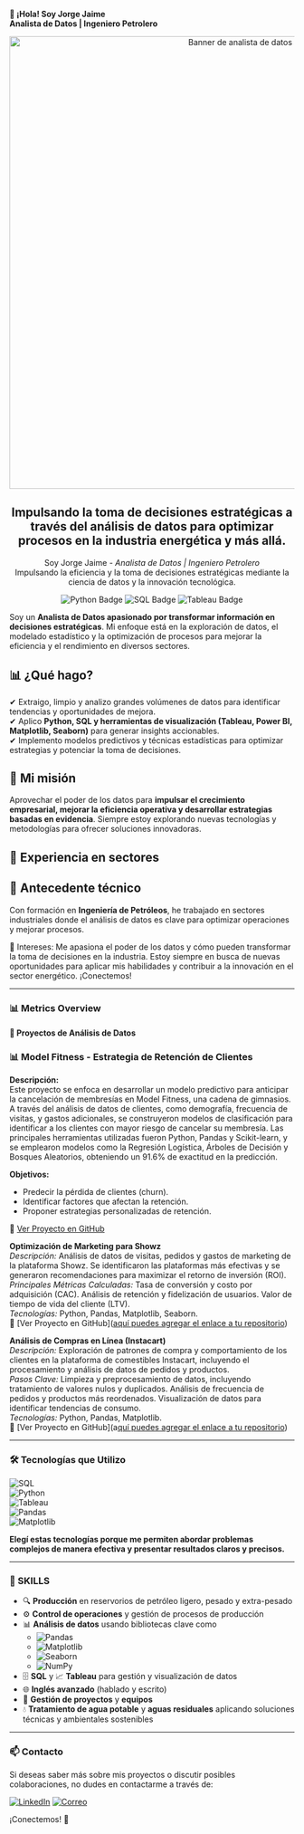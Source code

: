 **👋 ¡Hola! Soy Jorge Jaime**  
**Analista de Datos | Ingeniero Petrolero**
<!-- Banner creativo de bienvenida -->
<div align="center">
 <img src="https://img.shields.io/badge/Impulsando%20Eficiencia%20y%20Decisiones%20Estrat%C3%A9gicas%20con%20Datos-FFD700?style=flat&logo=analytics&logoColor=black" alt="Banner de analista de datos" width="800"/>
</div>

<h2 align="center">
  Impulsando la toma de decisiones estratégicas a través del análisis de datos para optimizar procesos en la industria energética y más allá.
</h2>

<p align="center">
  Soy Jorge Jaime - <em>Analista de Datos | Ingeniero Petrolero</em><br>
  Impulsando la eficiencia y la toma de decisiones estratégicas mediante la ciencia de datos y la innovación tecnológica.
</p>

<p align="center">
  <img src="https://img.shields.io/badge/Python-3776AB?style=flat&logo=python&logoColor=white" alt="Python Badge" />
  <img src="https://img.shields.io/badge/SQL-4479A1?style=flat&logo=sql&logoColor=white" alt="SQL Badge" />
  <img src="https://img.shields.io/badge/Tableau-E97627?style=flat&logo=tableau&logoColor=white" alt="Tableau Badge" />
</p>


Soy un **Analista de Datos apasionado por transformar información en decisiones estratégicas**. Mi enfoque está en la exploración de datos, el modelado estadístico y la optimización de procesos para mejorar la eficiencia y el rendimiento en diversos sectores.  

## 📊 ¿Qué hago?  
✔ Extraigo, limpio y analizo grandes volúmenes de datos para identificar tendencias y oportunidades de mejora.  
✔ Aplico **Python, SQL y herramientas de visualización (Tableau, Power BI, Matplotlib, Seaborn)** para generar insights accionables.  
✔ Implemento modelos predictivos y técnicas estadísticas para optimizar estrategias y potenciar la toma de decisiones.  

## 🚀 Mi misión  
Aprovechar el poder de los datos para **impulsar el crecimiento empresarial, mejorar la eficiencia operativa y desarrollar estrategias basadas en evidencia**. Siempre estoy explorando nuevas tecnologías y metodologías para ofrecer soluciones innovadoras.  

## 🎯 Experiencia en sectores  

## 🔎 Antecedente técnico  
Con formación en **Ingeniería de Petróleos**, he trabajado en sectores industriales donde el análisis de datos es clave para optimizar operaciones y mejorar procesos.  

🚀 Intereses: Me apasiona el poder de los datos y cómo pueden transformar la toma de decisiones en la industria. Estoy siempre en busca de nuevas oportunidades para aplicar mis habilidades y contribuir a la innovación en el sector energético. ¡Conectemos!

---

### 📊 Metrics Overview

#### 🚀 Proyectos de Análisis de Datos

### 📊 **Model Fitness - Estrategia de Retención de Clientes**

**Descripción:**  
Este proyecto se enfoca en desarrollar un modelo predictivo para anticipar la cancelación de membresías en Model Fitness, una cadena de gimnasios. A través del análisis de datos de clientes, como demografía, frecuencia de visitas, y gastos adicionales, se construyeron modelos de clasificación para identificar a los clientes con mayor riesgo de cancelar su membresía. Las principales herramientas utilizadas fueron Python, Pandas y Scikit-learn, y se emplearon modelos como la Regresión Logística, Árboles de Decisión y Bosques Aleatorios, obteniendo un 91.6% de exactitud en la predicción.

**Objetivos:**
- Predecir la pérdida de clientes (churn).
- Identificar factores que afectan la retención.
- Proponer estrategias personalizadas de retención.

🔗 [Ver Proyecto en GitHub](https://github.com/jajt19/Model-Fitness)


**Optimización de Marketing para Showz**  
*Descripción:* Análisis de datos de visitas, pedidos y gastos de marketing de la plataforma Showz. Se identificaron las plataformas más efectivas y se generaron recomendaciones para maximizar el retorno de inversión (ROI).  
*Principales Métricas Calculadas:* Tasa de conversión y costo por adquisición (CAC). Análisis de retención y fidelización de usuarios. Valor de tiempo de vida del cliente (LTV).  
*Tecnologías:* Python, Pandas, Matplotlib, Seaborn.  
🔗 [Ver Proyecto en GitHub]([aquí puedes agregar el enlace a tu repositorio](https://github.com/jajt19/Showz-pryecto/blob/main/README.md))

**Análisis de Compras en Línea (Instacart)**  
*Descripción:* Exploración de patrones de compra y comportamiento de los clientes en la plataforma de comestibles Instacart, incluyendo el procesamiento y análisis de datos de pedidos y productos.  
*Pasos Clave:* Limpieza y preprocesamiento de datos, incluyendo tratamiento de valores nulos y duplicados. Análisis de frecuencia de pedidos y productos más reordenados. Visualización de datos para identificar tendencias de consumo.  
*Tecnologías:* Python, Pandas, Matplotlib.  
🔗 [Ver Proyecto en GitHub](a[quí puedes agregar el enlace a tu repositorio](https://github.com/jajt19/llenemos-este-carrito-))

---

### 🛠 Tecnologías que Utilizo

![SQL](https://img.shields.io/badge/SQL-00758F?style=for-the-badge&logo=postgresql&logoColor=white)  
![Python](https://img.shields.io/badge/Python-3776AB?style=for-the-badge&logo=python&logoColor=white)  
![Tableau](https://img.shields.io/badge/Tableau-E97627?style=for-the-badge&logo=tableau&logoColor=white)  
![Pandas](https://img.shields.io/badge/Pandas-150458?style=for-the-badge&logo=pandas&logoColor=white)  
![Matplotlib](https://img.shields.io/badge/Matplotlib-007C92?style=for-the-badge&logo=matplotlib&logoColor=white)  

**Elegí estas tecnologías porque me permiten abordar problemas complejos de manera efectiva y presentar resultados claros y precisos.**

---

### 💼 SKILLS

- 🔍 **Producción** en reservorios de petróleo ligero, pesado y extra-pesado
- ⚙️ **Control de operaciones** y gestión de procesos de producción
- 📊 **Análisis de datos** usando bibliotecas clave como 
  - ![Pandas](https://img.shields.io/badge/Pandas-150458?style=for-the-badge&logo=pandas&logoColor=white) 
  - ![Matplotlib](https://img.shields.io/badge/Matplotlib-007C92?style=for-the-badge&logo=matplotlib&logoColor=white) 
  - ![Seaborn](https://img.shields.io/badge/Seaborn-5D76CB?style=for-the-badge&logo=seaborn&logoColor=white) 
  - ![NumPy](https://img.shields.io/badge/NumPy-013243?style=for-the-badge&logo=numpy&logoColor=white) 
- 🗄️ **SQL** y 📈 **Tableau** para gestión y visualización de datos
- 🌐 **Inglés avanzado** (hablado y escrito)
- 🤝 **Gestión de proyectos** y **equipos**
- 💧 **Tratamiento de agua potable** y **aguas residuales** aplicando soluciones técnicas y ambientales sostenibles

---

### 📫 Contacto

Si deseas saber más sobre mis proyectos o discutir posibles colaboraciones, no dudes en contactarme a través de:

[![LinkedIn](https://img.shields.io/badge/LinkedIn-0A66C2?style=flat&logo=linkedin&logoColor=white)](https://www.linkedin.com/in/jorge-andres-jaime-tafur/)
[![Correo](https://img.shields.io/badge/Correo%20Electr%C3%B3nico-0078D4?style=flat&logo=microsoft-outlook&logoColor=white)](mailto:jajt.19@hotmail.com)

¡Conectemos! 🚀
